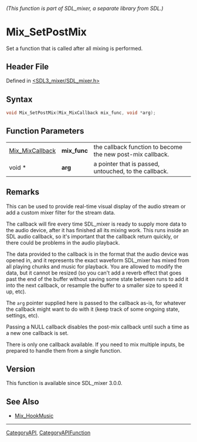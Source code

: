 ###### (This function is part of SDL_mixer, a separate library from SDL.)
# Mix_SetPostMix

Set a function that is called after all mixing is performed.

## Header File

Defined in [<SDL3_mixer/SDL_mixer.h>](https://github.com/libsdl-org/SDL_mixer/blob/main/include/SDL3_mixer/SDL_mixer.h)

## Syntax

```c
void Mix_SetPostMix(Mix_MixCallback mix_func, void *arg);
```

## Function Parameters

|                                    |              |                                                            |
| ---------------------------------- | ------------ | ---------------------------------------------------------- |
| [Mix_MixCallback](Mix_MixCallback) | **mix_func** | the callback function to become the new post-mix callback. |
| void *                             | **arg**      | a pointer that is passed, untouched, to the callback.      |

## Remarks

This can be used to provide real-time visual display of the audio stream or
add a custom mixer filter for the stream data.

The callback will fire every time SDL_mixer is ready to supply more data to
the audio device, after it has finished all its mixing work. This runs
inside an SDL audio callback, so it's important that the callback return
quickly, or there could be problems in the audio playback.

The data provided to the callback is in the format that the audio device
was opened in, and it represents the exact waveform SDL_mixer has mixed
from all playing chunks and music for playback. You are allowed to modify
the data, but it cannot be resized (so you can't add a reverb effect that
goes past the end of the buffer without saving some state between runs to
add it into the next callback, or resample the buffer to a smaller size to
speed it up, etc).

The `arg` pointer supplied here is passed to the callback as-is, for
whatever the callback might want to do with it (keep track of some ongoing
state, settings, etc).

Passing a NULL callback disables the post-mix callback until such a time as
a new one callback is set.

There is only one callback available. If you need to mix multiple inputs,
be prepared to handle them from a single function.

## Version

This function is available since SDL_mixer 3.0.0.

## See Also

- [Mix_HookMusic](Mix_HookMusic)

----
[CategoryAPI](CategoryAPI), [CategoryAPIFunction](CategoryAPIFunction)

